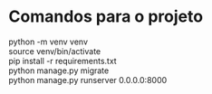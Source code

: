 # Comandos para o projeto

python -m venv venv  
source venv/bin/activate  
pip install -r requirements.txt  
python manage.py migrate  
python manage.py runserver 0.0.0.0:8000  
